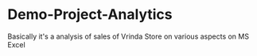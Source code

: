 # Demo-Project-Analytics
Basically it's a analysis of sales of Vrinda Store on various aspects on MS Excel
